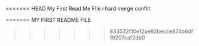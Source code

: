 <<<<<<< HEAD
My First Read Me FIle
i hard merge conflit 

=======
MY FIRST README FILE
>>>>>>> 833532f10e12ae82becce874b6df19207caf2db0
